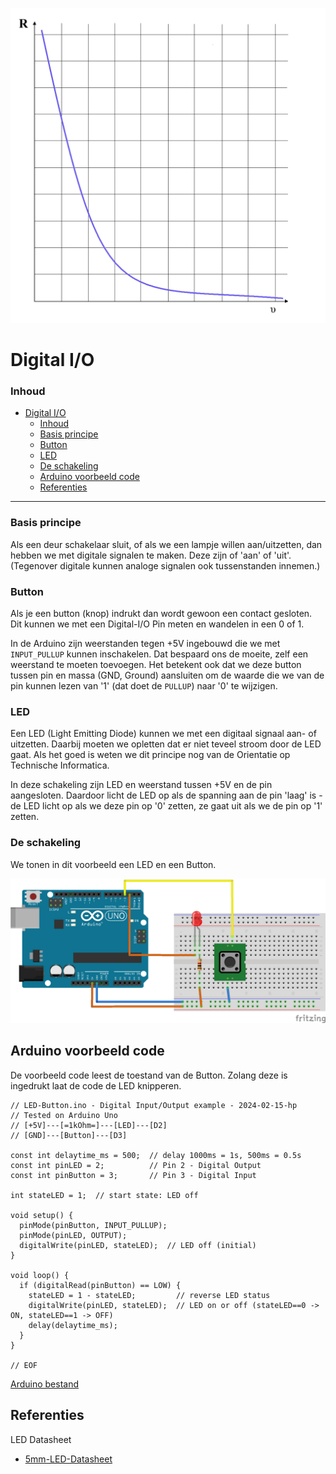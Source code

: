 ![logo](../img/Kennline_NTC.png) [](logo-id)

# Digital I/O [](title-id)

### Inhoud[](toc-id)

- [Digital I/O ](#digital-io-)
    - [Inhoud](#inhoud)
    - [Basis principe](#basis-principe)
    - [Button](#button)
    - [LED](#led)
    - [De schakeling](#de-schakeling)
  - [Arduino voorbeeld code](#arduino-voorbeeld-code)
  - [Referenties](#referenties)

---

### Basis principe

Als een deur schakelaar sluit, of als we een lampje willen aan/uitzetten, dan hebben we met digitale signalen te maken.
Deze zijn of 'aan' of 'uit'. (Tegenover digitale kunnen analoge signalen ook tussenstanden innemen.)

### Button

Als je een button (knop) indrukt dan wordt gewoon een contact gesloten.
Dit kunnen we met een Digital-I/O Pin meten en wandelen in een 0 of 1.

In de Arduino zijn weerstanden tegen +5V ingebouwd die we met `INPUT_PULLUP` kunnen inschakelen.
Dat bespaard ons de moeite, zelf een weerstand te moeten toevoegen. Het betekent ook dat we deze button tussen pin en massa (GND, Ground) aansluiten om de waarde die we van de pin kunnen lezen van '1' (dat doet de `PULLUP`) naar '0' te wijzigen.

### LED

Een LED (Light Emitting Diode) kunnen we met een digitaal signaal aan- of uitzetten. Daarbij moeten we opletten dat er niet teveel stroom door de LED gaat. Als het goed is weten we dit principe nog van de Orientatie op Technische Informatica.

In deze schakeling zijn LED en weerstand tussen +5V en de pin aangesloten. Daardoor licht de LED op als de spanning aan de pin 'laag' is - de LED licht op als we deze pin op '0' zetten, ze gaat uit als we de pin op '1' zetten.

### De schakeling

We tonen in dit voorbeeld een LED en een Button.

![LED-Button breadboard schakeling](LED-Button_bb.png)

## Arduino voorbeeld code

De voorbeeld code leest de toestand van de Button. Zolang deze is ingedrukt laat de code de LED knipperen.

```arduino
// LED-Button.ino - Digital Input/Output example - 2024-02-15-hp
// Tested on Arduino Uno
// [+5V]---[=1kOhm=]---[LED]---[D2]
// [GND]---[Button]---[D3]

const int delaytime_ms = 500;  // delay 1000ms = 1s, 500ms = 0.5s
const int pinLED = 2;          // Pin 2 - Digital Output
const int pinButton = 3;       // Pin 3 - Digital Input

int stateLED = 1;  // start state: LED off

void setup() {
  pinMode(pinButton, INPUT_PULLUP);
  pinMode(pinLED, OUTPUT);
  digitalWrite(pinLED, stateLED);  // LED off (initial)
}

void loop() {
  if (digitalRead(pinButton) == LOW) {
    stateLED = 1 - stateLED;         // reverse LED status
    digitalWrite(pinLED, stateLED);  // LED on or off (stateLED==0 -> ON, stateLED==1 -> OFF)
    delay(delaytime_ms);
  }
}

// EOF
```

[Arduino bestand](LED-Button/LED-Button.ino) 

## Referenties

LED Datasheet

- [5mm-LED-Datasheet](5mm-LED-Datasheet.pdf)